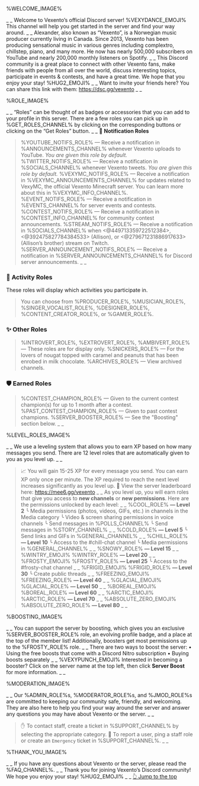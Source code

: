 %WELCOME_IMAGE%

_ _
Welcome to Vexento’s official Discord server! %VEXYDANCE_EMOJI% This channel will help you get started in the server and find your way around.
_ _
Alexander, also known as “Vexento”, is a Norwegian music producer currently living in Canada. Since 2013, Vexento has been producing sensational music in various genres including complextro, chillstep, piano, and many more. He now has nearly 500,000 subscribers on YouTube and nearly 200,000 monthly listeners on Spotify.
_ _
This Discord community is a great place to connect with other Vexento fans, make friends with people from all over the world, discuss interesting topics, participate in events & contests, and have a great time. We hope that you enjoy your stay! %HUG2_EMOJI%
_ _
Want to invite your friends here? You can share this link with them:
<https://dsc.gg/vexento>
_ _

%ROLE_IMAGE%

_ _
“Roles” can be thought of as badges or accessories that you can add to your profile in this server. There are a few roles you can pick up in %GET_ROLES_CHANNEL% by clicking on the corresponding buttons or clicking on the “Get Roles” button.
_ _
🔔 **Notification Roles**
> %YOUTUBE_NOTIFS_ROLE% — Receive a notification in %ANNOUNCEMENTS_CHANNEL% whenever Vexento uploads to YouTube. *You are given this role by default.*
> %TWITTER_NOTIFS_ROLE% — Receive a notification in %SOCIALS_CHANNEL% whenever Vexento tweets. *You are given this role by default.*
> %VEXYMC_NOTIFS_ROLE% — Receive a notification in %VEXYMC_ANNOUNCEMENTS_CHANNEL% for updates related to VexyMC, the official Vexento Minecraft server. You can learn more about this in %VEXYMC_INFO_CHANNEL%.
> %EVENT_NOTIFS_ROLE% — Receive a notification in %EVENTS_CHANNEL% for server events and contests.
> %CONTEST_NOTIFS_ROLE% — Receive a notification in %CONTEST_INFO_CHANNEL% for community contest announcements.
> %STREAM_NOTIFS_ROLE% — Receive a notification in %SOCIALS_CHANNEL% when <@449713359722512384>, <@392475827784384533> (Allison), or <@279671231886917633> (Allison’s brother) stream on Twitch.
> %SERVER_ANNOUNCEMENT_NOTIFS_ROLE% — Receive a notification in %SERVER_ANNOUNCEMENTS_CHANNEL% for Discord server announcements.
_ _

### 🎉 **Activity Roles**
These roles will display which activities you participate in.
> You can choose from %PRODUCER_ROLE%, %MUSICIAN_ROLE%, %SINGER_VOCALIST_ROLE%, %DESIGNER_ROLE%, %CONTENT_CREATOR_ROLE%, or %GAMER_ROLE%.
### ✨ **Other Roles**
> %INTROVERT_ROLE%, %EXTROVERT_ROLE%, %AMBIVERT_ROLE% — These roles are for display only.
> %SNICKERS_ROLE% — For the lovers of nougat topped with caramel and peanuts that has been enrobed in milk chocolate.
> %ARCHIVES_ROLE% — View archived channels.
### 🛡️ **Earned Roles**
> %CONTEST_CHAMPION_ROLE% — Given to the current contest champion(s) for up to 1 month after a contest.
> %PAST_CONTEST_CHAMPION_ROLE% — Given to past contest champions.
> %SERVER_BOOSTER_ROLE% — See the "Boosting" section below.
_ _

%LEVEL_ROLES_IMAGE%

_ _
We use a leveling system that allows you to earn XP based on how many messages you send. There are 12 level roles that are automatically given to you as you level up.
_ _
> 📈 You will gain 15-25 XP for every message you send. You can earn XP only once per minute. The XP required to reach the next level increases significantly as you level up.
> 🏅 View the server leaderboard here: <https://mee6.gg/vexento>
_ _
As you level up, you will earn roles that give you access to **new channels** or **new permissions**. Here are the permissions unlocked by each level:
_ _
%COOL_ROLE% **— Level 2**
╰ Media permissions (photos, videos, GIFs, etc.) in channels in the Media category
╰ Video & screen sharing permissions in voice channels
╰ Send messages in %POLLS_CHANNEL%
╰ Send messages in %STORY_CHANNEL%
_ _
%COLD_ROLE% **— Level 5**
╰ Send links and GIFs in %GENERAL_CHANNEL%
_ _
%CHILL_ROLE% **— Level 10**
╰ Access to the #chill-chat channel
╰ Media permissions in %GENERAL_CHANNEL%
_ _
%SNOWY_ROLE% **— Level 15**
_ _
%WINTRY_EMOJI% %WINTRY_ROLE% **— Level 20**
_ _
%FROSTY_EMOJI% %FROSTY_ROLE% **— Level 25**
╰ Access to the #frosty-chat channel
_ _
%FRIGID_EMOJI% %FRIGID_ROLE% **— Level 30**
╰ Create public threads
_ _
%FREEZING_EMOJI% %FREEZING_ROLE% **— Level 40**
_ _
%GLACIAL_EMOJI% %GLACIAL_ROLE% **— Level 50**
_ _
%BOREAL_EMOJI% %BOREAL_ROLE% **— Level 60**
_ _
%ARCTIC_EMOJI% %ARCTIC_ROLE% **— Level 70**
_ _
%ABSOLUTE_ZERO_EMOJI% %ABSOLUTE_ZERO_ROLE% **— Level 80**
_ _

%BOOSTING_IMAGE%

_ _
You can support the server by boosting, which gives you an exclusive %SERVER_BOOSTER_ROLE% role, an evolving profile badge, and a place at the top of the member list!
Additionally, boosters get most permissions up to the %FROSTY_ROLE% role.
_ _
There are two ways to boost the server:
• Using the free boosts that come with a Discord Nitro subscription 
• Buying boosts separately
_ _
%VEXYPUNCH_EMOJI% Interested in becoming a booster? Click on the server name at the top left, then click **Server Boost** for more information.
_ _

%MODERATION_IMAGE%

_ _
Our %ADMIN_ROLE%s, %MODERATOR_ROLE%s, and %JMOD_ROLE%s are committed to keeping our community safe, friendly, and welcoming. They are also here to help you find your way around the server and answer any questions you may have about Vexento or the server.
_ _
> ✋ To contact staff, create a ticket in %SUPPORT_CHANNEL% by selecting the appropriate category.
> 🚨 To report a user, ping a staff role or create an `Emergency` ticket in %SUPPORT_CHANNEL%.
_ _

%THANK_YOU_IMAGE%

_ _
If you have any questions about Vexento or the server, please read the %FAQ_CHANNEL%.
_ _
Thank you for joining Vexento’s Discord community! We hope you enjoy your stay! %HUG2_EMOJI%
_ _
[👆 Jump to the top](%JUMP_TO_TOP%)